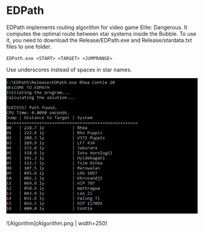 # EDPath

EDPath implements routing algorithm for video game Elite: Dangerous. It computes the optimal route between star systems inside the Bubble. To use it, you need to download the Release/EDPath.exe and Release/stardata.txt files to one folder.

```shell
EDPath.exe <START> <TARGET> <JUMPRANGE>

```
Use underscores instead of spaces in star names.

![Example](Example.png)

![Algorithm](Algorithm.png |  width=250)